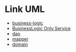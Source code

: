 # Link UML
- [business-logic](https://viewer.diagrams.net/?tags=%7B%7D&lightbox=1&highlight=0000ff&layers=1&nav=1&title=businessLogic.drawio&dark=0#R%3Cmxfile%3E%3Cdiagram%20id%3D%22UhpUw7KzACR7qqM1qQUJ%22%20name%3D%22Pagina-1%22%3E7T1rc5tItr8mVblbNVO8hT7aTrzJrWSSsr2zOx%2BJhG12ZKELKB7vh%2F3tt5%2BIbhpo4CC3sO7e3VhIDc3p836%2Bc6%2Be%2Fvp7Fu0ev6brePPOsdZ%2FvXM%2FvHOc0Ak89A%2B%2B8kKvOMuFQ688ZMmaXrMOF26T%2F8T0os2v7pN1nLNr9FKRppsi2YkXV%2Bl2G68K4VqUZemz%2BLP7dLMWLuyih7h24XYVbepX%2F5msi0f%2BYovD9U9x8vDIn2wHS%2FrNj2j150OW7rfsedt0G9NvniJ%2BG%2FaO%2BWO0Tp8rl9yP79yrLE0L%2BtfTX1fxBsNVhNh1w7fllrN4W%2Bgs%2BPTb5f%2FFz9H2%2Bn8%2FO85l9u%2B7TeD%2Fwu7yM9rsGSjeOcEG3e%2FyPkW3RbsuXhiQgv%2Fbp%2FyLX3JyhBfoB7a3Q3hwefge%2FfWA%2F73c58k2zvMv6UOy4ndF26M3pr9hkCmf4SAg7fCf%2BATjjD3tln1vo89F9IOfkI2wh1woj8ZlF76neVIk6RZd2sT3%2BEGPxdOG3eEHPq14%2FeUHv7CJfsSbz9tPcUQeSa4hRCsitP3D580m2uXJD7IR%2FJgsXu2zPPkZ38QUGOTq82NSxLe7aIUvPCNqKV%2FyZ5wV8V%2BNZ2eXGIGoLE6f4iJ7QT9hC%2FyAIREjsKXNKO75gK1u6LOLjxVU9YKly%2BiE0chDefcDsqA%2FGL6ocSdeP8R%2BoMAV6fgqYM4omNknfAN%2BjGlWPKYP6TbafDxcvVxH%2BWP587yIsuICEza6QGgK3WK75lfSXby9e0y29CpjJ7ZDFmbpn%2FFVukkzsiPXX%2BL%2F4B%2F%2BlRT%2Fwj%2F71bIs9vkPfGq%2FLgObff7wFztG8uGFf9giaP2L%2FJQtxRfoWv9w4bCYfOKr60fdRogYTq0IUTlw36ofN7%2BWxZuoQMgpckoFBpAnILhGL5Uf7NJkW%2BQiN%2FmOrx0w0rb8UEBJ2%2Fb9Xy3Ptvj%2FOeJD83SfrWJ2l7Yb24Ffv7Ev3gyhx0Nc1G5G0LgElhZmE%2BJ33bCO21fOu4vLVRZHRYz%2FvqwzK3xYX%2FB6wg4QF4gO7KFCCdEmeaiwIswIEiR6LtjlIt3VEHcd30f7TaFEH4EW60yFiUi2FUHWqDiLHTiuAG7HDQAYxhbpCK6KYVAxsFNKlid0qpioLywiUujHXwh8LqiUQS9b%2FMLgebFCICEyoi57%2BHN%2B8AsXeY4WxeurdPszffm8vU8rEumHvAxd28nXHjO8Z6658Afa1Wdfy2u6XhN9zf9L32%2BDRM4vnJ4v7F%2BDhre7JKC%2BLaL7eyqFCSGwd86EneCfrmOEQMU%2BQ8w2onIRr7ktsmT70LIsWV8nWV4Ii9ofVCRP8Qf%2BMLrgDl1C7Pxp17IMqXAJwhL8U82treg5rnU2lay%2FJNtY55dsHy1QEjFD4gdqypbIP0W%2Fut8QMXafYPqhKg6TYR77fB09JRtMkZ%2Fizc8Y31XkKQfpiplNqVpaRFV5QvoW%2FZtwt8tSR%2BXshUlUynNKdUrJbewGRtPMUHxX5N%2FegjOUiuxybKcuvBy3RVD14TycpZnAea4wUmFrI94gtozQ6nu62%2B8QH0LA32zQXU6XD%2F2Cb0teCzFW9po5pZpvP%2FI4%2B4mF0JckxySHGQC6bxUi5VURcFWyxE9YRUidTooXhLz7J0aUd%2FjO7ELDvRGiWJ%2FRMT0QEOs9iK69o7KzfM7vSfw86g2esME8YPsl69HaPeGI9P5UyjX%2BNFlPDsviZRdP%2FcYYw5IVOyk1md2yn7QA7T7Jni73RcH5Pfv7dCiQvUP54u%2F%2Fh77IzxSxxGZZl8cFRZP39J%2BuVRTixcXPKNmQw%2BQEr%2Fm8ZItMcsRA%2FxO%2F%2F8fNF3rcyHQmVsElkk2bWO8%2BSO%2B%2FlXkO30JfXnOW5l3S3HEWonngevai7nrg9khVmruLBYw0b%2FZRGSLMJS5zopL8PlpFa8ZNbxCR3%2B6TIr6mF1Xk%2BN%2BKyMwh6M84qJQMp2Q011n6xKyDM8%2BZjOe41lLkOY6l4Dm2W%2Bc5NvdJjrYgFA6hV2M6j9H2IaZSel7GA2cfVwi1Cj11kUCBfP3h7hvVIn7bP%2F3QVkyJLn6nrZ0qHtdPK4%2B2K0Q%2FjfplbQGiaIQY8fpDVER0wTW7omA00u60dqSr%2FI8FdKdq3bTiKtpscFiN6%2FXsU%2Bfufqd6o87eKJCvk3jDHEh3iDbpRwAbbjzO9DF4Ac6J36Dd5tVANsNZjmT45O9bvRQt79vHwqqi9Psx2KxjoFWMLMXPz6pHZ5x14YmxJ0%2BheXi%2BQvOAs3YMippQxPwQF8gcyCfVOo6mclRCDSx0R5R48meFqg4L5NhJz1X6D%2BIhDb1f4zf%2BLdK%2BN1O0%2FoijbArfX8VFRKHULU8YOG%2FSZ%2B3brirRO3Lr5qieuHqbFsk9YkP4gbdVr%2BFvii9aAfh5EtdpxW%2BaPjxsOKqR27crUErE1tpiFf46KsrhSTg54mu83X8u4if6kPKT8vfpLs6iIs36o%2BvXiRznCp%2F%2FNP5qmboZKxVw8Er1TdsR92JEkEGNCvdJH9J9LySgiH1V3Y0uZjOWgtFnYsymfCJeY2zIL1%2F4br%2FHWSXU%2FjXaic8ryZs8LC7k3SifPnQvR91Djt%2B6B9mOYc9D4nvtJp%2FCzzBhKLFB9oNjrOkK1mOEYzlfCINoCg1JVtKtJNzf1xFH70bDb3HY%2BUck3XT23W5qqe58F68et9jE%2Bpzn%2B%2Fg9xy%2FN1VebONoirNBft0t3%2B01UxEy0nC3CQeksliOlswReUDcJnWXdJAyXHlAinW%2BoSUgdI6fqgWZsg8s4zcyzgbl0ecniG2NlOhbR%2BMS5cRE7xR25JdoXfoOz%2FTTyFrUzI88Zf%2BNZ5CIUixOcBc9Cryb8ebYi4W%2BxBOKQjqEc8iZ6PnkOCc8yBvLQIaxjGr7bV2h0sxkQNjZRAnUbhz%2Bzx04N0g2lCovQc47MH01lj28zc4p50LA7gbIk%2BvdpvPAhKUqyBJpN7iabQRkz3a6rTvkGm5m6SbRtfCmJVXzEe7VLd9gD1G9Rs9173P7MYLsYbBA4YrqY7dt1C30RKtLFQh%2BIvxrHYD%2Buk2JeyWJHqFrI4idELPwO%2FVOXeqw4foGEiBZdlRHRej0ADs1S7ZWKYo5WO6RffQMVkTOcZIdXmYhU%2BPEn4n1HqzGRUF%2Fv4RUO0LjgLMY7076DQEr7LsVzV6mJ5wDJcdukWpNWhn2iQlzDVDL8LSinEXkULgsR2BxlPR2ROtmHc2A7%2BV2quJ2u4%2B3MfQZxH6ls3VmGdS%2BNu1T0XAErOuHdsMzhPm%2BG6czQP3Ox2fA89%2BZSNa6q6rm9Hyr1vx%2FiXVoWxpEkpffJtmh8krbaXi%2B6%2B2dSPJKnYff5HudCUd7Y9ji%2BmKzTK45hfnHS8Ic9YQTH7QM9ArmqdTOwtFDxzP1uTTJAKk9je0g2yC6qwLBj88hYi0u4lNvVXl76C2nm3wsvomw9w94VJ2fBpgg%2F2I6oVjvWst6PxQsVCSxOCNWPZWmQYKsQ%2BGx8Yy84r78spuzt6%2BhVMIbrl3q4hPL9DisReXf%2Bt7BsLYuXq%2FTpR3qZ%2FsV9LOzTMCHD%2FIlHgpjwLiynHfhldBOyRRcc%2BkH1JL8ePnc61F4NdNoYREtvq%2BTeB2tZixEpYk8%2FNC3SK4wQN1nZnlgVoPiifbMjjuQyTXGESvNMeJ0uCGS1j5OvEzUnuhKw25TId0q%2F7LjCCYXje%2FhhTZAcfkxRlW7JCRJa5o18tDys%2BWP6%2FDHL0uy9oCS3rmEPw%2FKj17NYynUd0fWbK93GeY41XJrDw06OoHxvX7bOjh9SrFbepV%2BjbfSgu1nqbd%2Bk0boE0zlNfFgM2pK64S6DsK5kq1qWLGygdqu8o6JpSvab8SEZ%2FhbHduG8hieFSBV9d0p%2Fp9S0Dpwzn%2B30ZhC8r3ozvFDFaBVBQjsA8mbYxnkzbvbb2bgysL%2FyJl7hyQk6Nt7ows5e5ijO2vl2z51HyGr%2FRBRFFicgwX9%2BRXjkBWkWSL7XfNIgg54ndWvDj8xZYGopuE9ioOenr39JfoXJjmR1hGMnify9ioYvsuxii%2FX3AelRAxwWNQqAxBgkRgpNo7v%2B9poJYSP6ePTrq8U5cz9cpmUlt%2Ftsi%2F7RpmPcd1%2F7xxn%2BYY9dYY78PVn9yfH9w%2BFzixflUKlTXQuAJEO8ltroqh0Q7ZntyHug6JEMwgL9hn5YtOrclgxB6Im7Cpdk5WoLGlNufBwuViLbsR5YFsRN4h%2BcsvmN4fofNbMeySCu94yJXQlSqfqpl9OQ5ND18BwyDyBH%2BfcVUa7neMTk1svnSEP1hIuTV%2B9urC4x8z57HORjRMbninSUuMuinzGpNkQ0dIAR5TAkVS1Fv8Vyol5TU81oO3A6%2FOl7lj5kcZ5fRln5dXfy3AF09M5CesPQt8pftivyOlo3eIxXf5Jz48%2F7UcZT2vb7Hf0q79ru2SXQnbm3FJs2uqFbrz%2F3PJVLwFoAOV9N6tDRIKZP1B9AdbccE0vpfOMtkS9fsNdydHJb02NAbjwk%2BbAoORHTuPeZEHk2%2FNhKbyl%2BA6K1XKcZFhDVvDFNB21vK48%2B%2FDlKCvTQA0uvcnMZnK35asQtrocDgH7mysYHbLqNWsCSQcvSHiLHZA%2B4Ug%2Foky5IdAPp1kq1og15dO2oVviBps9uNhgRW1JyNc00uZe1uONe%2BNpxFqvx%2Bh17ELpHB3Qq0ZWD%2FwCRH38cFIU1wE2iFFAo1rXMnixJGL5ENy%2FtV6A8wL3nAj%2FiW9WmZHxwWGVCQq9Is1LLVfdCrzqX8HvwxTr27Fk7VgTMlmEoa8eK6nheMS%2FMEvagquoM0o6%2FpA%2Bf5xMs6%2BGBRD9N%2Bviid1GeP6fZujIl47twqTGo8ISYVK%2FZGjF20GjHhzb4BAXH5JfqldM5vLJTagLuujnzxU6vQejJZRFevdrY4dfEMbVATgOD8ggaSGjmPHEuSV3RvnhEh427DYlaoGAhsUzUM4fQ5BA%2Bn3TZyiFUw2DAKoK5qmYCi2CZxTz2NZNxMIeie6giIzEOus9FuPUK6B2qV%2FvNMeg%2FnmG1SfNYOmHt%2BQz6FR2NgP8dI7jeSr34f%2BX34lsJmuNX9XfK%2B%2BBkGWwAv8J54vI%2BsMd2ZbEoz4gEo3scUrqLtxeH5R%2BQqpo%2B6CIUqZB5BTDL7zsIkzWRWHi7fnkE3TXtQ3Lw%2BiTgNYMMloHSLitgmKA%2FLoRmk74CyXFeelXrJ1apg1esS9avvlk95Oo7PEokFOLV1C7560UoGgWfJisz%2FYeS9KkYq6zinvOvfJDu%2B9K8IGTtXjdIhKo80CnIq7IBXKImLW9Mj6mqQdGhpZLuLJrGsr1qeIMTY%2BcWNIsWm%2BCrC1tR2uZU3OoAtqmLlURBZxfTAAPSXfD%2BGeU0Ua%2FeecN3FIkpS7CiQNdYA3Ie3qbZuJAq3JU3n%2Bvf5qeRoQzqGDTLGr%2BGvINXaXY1UTHoWTR0ioayRXlZL77QbcpkQc2EMKjbYFUHnYdjcXXQE7sNe41GZ7KFys28%2FbbQs%2FUUM%2Bb1Lb3%2BDkXSR6Wa3EwNNh6YudlvtyTFssVxOvi9%2BnlotUsfuS3Yede%2BNi4v2zzCQfZ1nvbxBa20GwI1Omd1l1W7Eequ0e%2B4PwqlVopeTk1dnPr66Uxmev0dENhqFRqFIImhuUw2JbpX%2Fvfd6MKiqi%2BDcQN9HwZN9vhQ7aIJ4Tw4q1rd%2FS8DsbGz7VkLRQKcIozrLyygMK5xqlZ1OtG8xsRk%2B233ZA2aiTxV%2BQYp42Yl3FoSh2ynfxlqH7WhfES%2FuSa0rm6yV9hW0JA%2BoIqYLcvQ43JgKXlcf0uP0svSNy1MLat%2B0C9ovdjtMsTxezTB%2BxBvdbveYX87PpjrtGxGq9Ngusw%2FOGcyguQp2U5Y9yW4qgxv14dyM3umCbg5tUQa0PFiGz%2F3bj2ia3IPY%2FUjGhpN3mlJO4eet9qYbDN5HGWrxx7ndmgsMtnJ3ZMqoy%2BabUYG3PpD%2FwYzdOFEbYjy%2FROi2xdINXJgL6yjqHh0LmsPnHviHFaRS6fRHoaPk54QZQc0thL7iE23s%2B0aJxH2ewKpgizwN9oPmf5NevZpoxT7rVcfpN6c5DrJ8un62WEMmf7whFZRUILmBLQcbBHRgla9zjfp%2FT2Dhebvt71%2BnsX3WZw%2FYn5WEQc9OvlcbDa6r3Mu6ZomqGopgqruQpFvE0KVdAUG2kFvJtGmh2pv%2BAtThkBlGjrBm%2Bg5V9R1tf9dyp3GHA499ZW7n7Bhgr07ly8fopfhu5lic4jx7HBgBTepQP%2FVY7esaVg1d4bm3DTniir7eeCH9n%2BLMzvv79cKlorADW%2F%2BNUmOzOu7tZLKhQpeiZ8SfBvEIOspZ2rMS%2BSnSMgtSZKqq7lM4zhdaUKJN91WX%2BtijYigy6d%2BptnOYKvFPcGMZj1HMQfFUdHsAohk3denWSXh3KTPJ0wzPBaI5fa3%2B99qYbvbBEtgKvC%2FZ9iELV7aDOkyPjpg%2BcCgIetczpNz%2Bz%2BX3mDkux%2BmDtLFJKn4JFDg0JuuBgepTKVVY1Kt6zy%2FcvXnEnx8bQWAze2n6mjbZ8t3Aub0WXlbwXT1urNM6ZQpruUIMsUt5UfVrHcWivimAyVUzJQp87DsU6ZS5k1GVIP%2BOVX6zpdvf%2F%2F7x5uT9RpQq7QKs5ZukxLn1TO3o%2FVaYKXK1p%2FKi5IXQPmbxv41rT5XohSUSeZ5r%2FSY8q348vcqjDsbBIOYN69A5AaBq2o%2FyGtRpil0WZjDvXn861OKw0gzyU%2FhEateoe1RA660InAXeY4OiLcn%2BLy9TwdlKHZ3NxAWkAlO0UY7TgiySxbDH%2FXA9u4YY8Pr5ZCWPoFpENhE7CZ3WZRs8%2B6kDtVDoROJhPlIRwQFxc2pj%2BAEWFYeF%2Ftd5aX1YsJlx07EufRizrt4e7PffqDkSctU6hCdZFgLqa4hjxj5dHyzXbojzasv6rSkm%2BFLYfcRcY5zdHuQJrVcSK5Vz6%2B3I%2FQWipJhj8dNxmpShipS8zCD59JJAtufApPB9QD8uFp7CuhK3jOz6GQWAZ8Gz5iFby2XdWYROHVmsQyArC6D4jCkwo3mw5yyrUXp68c%2B2azLmj0EhcZcjDqFlTma9RkQv9PkyCbtA6sT5KG4QcnBcu3IA2H3vmu5MS5yvULKAW%2F%2FQAf1tbZ3a22X0OZOUo%2BcUNV7140hPSWtBFMjYH5L14qpKecC3%2BG8zlvI9U9WPT7gqdL%2BbA%2BI2RlU39usOpwau6s2OqGtjaKUJXPLVxtNcvSgctUX9kEnrlwu%2Bk262BrTLlfd8k%2FtjqzDC5UfW%2B4v7Ou20NsSnm8kbotfaYPZrfS0L%2BK1xrfi51I7qE5QCPu8Ei41ZmjvDxu82bdubC2gj4w2htMBlSy4sVoVGe%2FST0gy4nlK9al6UpilMyzTP%2BRSb1z2eXuFZ56itd%2ByrxHOSNtG21Xb8LQqEasV%2FcasTeJTqbjQFDBoAoacedo2q5Wn4W7XF5vNpzjiVTUtAbXONkHKHFIhWofLp%2BkoW1LGc3%2Bv6p4HFMqjjXTU0bw6BPWwAsPrdfrZsZPixmb7MZFZGD3uuyqSn3RL6CXq5e0yOrdDnPxKx3XGs69xnxn1CM3GY8JEIvaL1o3jajKSnnvXO%2Fw%2Bed9iCrfcapKVQWrTOZnjzHFHNZd5LBrhZCTp3LuwhWBeOfVP6IBZsompWmGWrLbOhNrRpCdqCF7qy5fP6ypVVb%2B7iZ7boXvoI%2FbCVYg84agN2q%2Fzeo9FD0bqb%2FdX%2BwybL%2FJhdJc46Pb9a0CjyxcmbASIdWFUtUubasKlEhjCabTc%2FDHKyyaO95tkVUV1PUH7eiODTctqEUikWd60n8ah3paeR96Mn93nw7r7yjy8e2FVBJTMBKgsqVkwNh3L4dmdA2kFvYwzFYHcgPSww7xpwg2iIiqpu513DWYhBxtLyXLxF51cRFch0T2PbkxKtnmcVfb%2B%2FvBnH3oaXLbVwLUIUl%2B%2BfMSjL8VmfcLQtUb9nzDtFnW1n41kdK0e09Ehp2ArlSTSwlrQkeCGR3NudrDU7os4Ew1R6PLLg6ZUo1UdQsd7%2FY00Beo5qX301HNGslXzSJwv0afYcsq01izebaJVfFDtFL3r6R%2FUsuopN3tab5r2CsO%2FqrUygbxorJVFOtZHNhetUVUb5ESoR5FxPFhHfRiUv3VgJBVXJ2Kf%2BFOHvK8s6EnOCJ%2FZu7V4yfoRW0UYkdk8tHSFXAEyYiuDIvL6pIieBkUP%2FyISZZLtDOVSZIchYttN%2BqylrDL6Y4tpkd8AqVW6rGSzR%2BLL3cbP%2FX0fwkYmAu2UV1prcPxJKZYHuC162%2BesO3gVGQ4uu8%2F35Z70%2FW%2Fdc034dz012UF%2BwJqbo4ND9QYgowjaK3StNIJGmkDnsHZnWHvhaPSt9q1QEdYGGx%2FFt2BEYLvMo51N4US9ELq9tqBsDUbyZegKzf6QFHS38epQt9yY8TOw52jBXXd9n8UbAuqAICEK2rvW0l%2B%2BmTJEyLKQKo3YGl4aO9a%2F3VeHb%2Br0Z6THcRNH%2BWFwZGNtcJmHr5f3X3dn9s76T6hGqAczvYk1A5ysPGLPktGrnSNvapcbMWVI0VC8SZ6SLdkwxWC04oCZOgf8cZ0Ucpf8iv2t%2BrpxM%2F1LZw570KL4w897YKTIWfBi%2BpTqLdohRbojXpTV9nq0XKW0Nswc1T61B7dcVcJN%2Bvyr%2BpghoOvZSbMsHjoWAyGJNoXWkaplwF368LDRO4H7SgdPrQfS3gzaHJuIXF1hk%2FcolAKA80O8RVS46Yt%2BWzL9SW5tokMZQw%2BJD8juDXjiINf5dYVnY%2BM0yZ60Nlae7gClaigwNsj8%2BXZ%2FaEySa61K1tc1TG%2FjgCfbyrAuXXTL15pORWt9GyPSukHtWLVWNdKV%2FpQPpA19j7LoKe8RWtOdslGqBlovUydCPdBH%2BZ%2Bft9QpXJYItgXx9Qsf%2F3HzhXng4zzdZ6v4co%2BrCvXuM3L8V6PI79ETmLJLqhmQffQCaM3z0o7AdBoL06z16luTdcywVrng7LXp7EGM%2Fl%2Fw2jjuUlGlaSuaFdk%2BVLei0ESnzTyKNEuxcnAp3MlzTGXd%2BWDkNmRjDm1UtKooX2Ik2HBIvloq94ow7LIYtRoX6xAeJNgqzLO9F8c4QubmvGZ2YT2Fr19AWoRRCWqg6OMh30s3yXlo5kSSC2j5O%2BJ%2Ba43ceN1kOG3lqJ3FTJkeDp0%2BSMNylbPrXiKFJ3tkXHSncpz1G4im3Er9RhmVAutCYRuk35CmKqdfWd7e9rDuvNgiyt9y970KBrUluyzBQ1QQty977xaV7GXD4VMa52TT78n%2F6heE14dcM6FHmX2PHoWNs6%2FrN2RpCYISoJ1185kdcNmztuuIGYCek2L1yHekb%2BGr2iSNdX6ceXkXL%2Fd9qW7eCh1F3byqNaMPxModg%2Bbl0F7NRJOa3VBs4hfvbn2nq4sz4xN7BMuWGlSrVjbYqDCnHk0G6fSbeI2LIejdr9mV4UYECZfojh4UeGq%2FudwYMj0ieivMaze9h%2BldJ%2FFmzV4CYT392BxC1Z9HrvnmhiN%2BVWjf32OkaW0ro8AhrUBFL9%2F4kLHfVyKlvR9AZJovQtDw7PgdlK5nLcR0vWUY1ISp63t1YQo2hNs1qEs9U0JPe%2BgJo0D6Koecgc7BD0J3V801lbbBqhVnAuwkQNt1RM9EuKyPHrIXqnxZ3n58tDprG0SBZcrUrHqNryrlfVq6TG0GU299js89OtLjqknBx3tDpmK3KUj1aVZa6rZiXgl5VMsgE0VmVI5%2Fhl4%2Fy%2BMeevKAbMvqfrstpmEwoQPUhx9uDyuqOB6dDEzSHJTTe0CI7c%2F0YZM048QJ8LT21tgqf1n%2F2YWqBCvmSqyupL0r%2B96rd1%2F0aP3vfV4QXPxEIAQyIrsefKczvIUCpsYx3mcVq1PFcnxRxXKDpWqYiyK5xedPGx38MagH%2BT%2BQrLyN8zwRuM0palViQEfxXmotpQzkHFpcGP6yjRGOrndmGQ6bOMr0PTe0fLhHlgkfGXiYFdgI2jOD0mgFrHLCOLbCCWOH%2Fnj%2BFK8fYpUFKB2VEpT4E15%2Fy36XZsUjkqfbaPPxcPVyHeWPB8iTipssI9BfJRlCzu%2Bbfc6%2FuSYnTH4Zb9f8dwL4%2BZm8c9wQ0ZJFfovUkH%2Fhdb%2B6Qcg%2B%2F4E3%2BOvh%2Bw9%2F8RvjDy%2FlUxC86FLLcviFP9iF8heHxeQTX914%2FDTRt%2BLmYkeK3hGRy%2BE6O3kMxFZcEfIUFJKKXcviTYQ7Pgp7UWEHeQICb%2FRS%2BcEuTbZFXkOechva%2BKSswD0GQq2T6Cndru8eiWzISi7hiPiE1Uj8G3q1%2BqMaivlL%2FB8BxTy%2FimJWHxTzLK%2BKYjYkivEcXhnF7NmhGGHSNt9QBcnsGpbht2ZG3SXSqpP%2FUOOYQLaCgZLIUcslETfW8X203xTKExJoQBYEJNa2jVcF2wq6ZrUKCMezLVGDdR0Axs%2BgWJ94MVso2hIUlw4YFOsML%2BfeoTnC0uUTm0pY%2BiGMKuKo8uQmEB22LDqYjgEmJXzPGSol%2FINQOEuJkVJiUZcS766cdxeXtBkk%2Fvuybpi8IpFy%2FAdgeJMRqTKZdTb63YFS%2F2D6XqBHuQKh0rVLao5AUK6tJlxrpoRr1XHMJMXEhqNTZMeKdOp4AMkVFIp8otobgOLSlaDoAnA7BsV6kgorfZsnKLlRUILSARIcgSrb5xS1O1lG%2BCH3CQyQEYvgLCOGyAg3PDHlrkR%2FABrlU%2BBKGg2BaNRbzle5s2uE63ievn9YIlwfziyzG%2FzD3G88N9J1lmb7nUoiGE2pdhlF5iOwwyVA5h6DotlKMiAUvcCSoQjlA3WWdY63qvThnic4PQmcENoy0UPrhD0b8aHwDYTa4oM5BCfx6jWJD8dM6cE28D0l1ZEcKZcSo%2FS5D%2BCAffSWoyRPaLbgKclnNI0vpVbMrusBpDNRGJotduBgaFuW6EP1LQg1mwKxSerIvYdmCNdwKVovvm0DiZ%2FFkXJZjuBh8EUPg6PpYSgTFM6SpknShKEsadhzQSWNp4plmuyeKGlnvOxZWGoAj6Zvdy7x4WApapJ9EtXs49O3ayZ9j%2FZDuCfmQnTB3Py2E4gRE8%2FnAePRbn5Vh4zZ2IDL0B1Kua69OFMukPN%2FWUcyk4yQkgYAnDWuaMl5vgfl%2B%2FIss7Mop4RiAFHew6BYtzpUJaTzhKsUiULWB0D6ApF1ryRFJihL8NzBZQlesKzKDNiyBF8tMwy15kaWJXivhVCvEtlcOEtdFJsystmEYu5M9RLHN9s56oHlINiWI3J%2BZ%2BkBGBAUioFTg%2BLf5gnF0vV5gCKUi9lR5FvlZZOjfJ7wtByp2e%2FSBfI9vVZkcwJ9xBeERQ99RJG%2F5rpgOc68G9KJ6CNq77LtW3L%2BJEsghXIvE2ftrGssa3F2yx6Mn5DKTAN%2BzlWZ8QwvslyAlbTZbiArM64HJIY9RZGlScoMJBRtfzooKoosjVRmQOFpSfD0AeBJgvlzCZT7kqgwpdCyQVL485QUwYnFukv0Hx%2FrllKEXBuiOh%2FvcR6h7rpnyrOHe6aWvjMxhc60WEahyRlNoHBxbtsTHQLIHANyCPhvqlTG75GhUq%2BDnlqwzpRsXcMbtJQkMJ5OF7IghauDdg13ygNC0fbkanIIi4FBsc7vjKuDhgRlIPvxeKh7dJebI7mSj67a2YGmn%2B51jC9D3XQNfuTylqVlEU6Qpmx7imw9kzVDB668w%2FakGhk7AFIN3SO55yd3r%2BDmcwPdK14wXcWb00Di3K43jcRHpxUoOrkYTaUuXLe5hdzB23YBMvdIGpwCqHMx4HAdkGOkZ%2FSNka67qGOZScZHSQTjKTV0xXCFa1sA8pRB0fB87ymhCKGVMCjWRxGY16kUFJY17zzAGFiihh4pgGZGAoYbLPRkhyIBI%2FR8KNnBZcQb8f7ZilnDJjG9xmkHQxpayWmQvEB%2BfP8%2BRZHfTKEY2BK7syywXpJuneEZ5%2F0DBKVfSwhaAtW1KJzRk0iO43dBHJFFGvruWUgMDBGdWGjXh2tV6oeSqmxBDCYmnEQB1Lmod7CxXc8FS8nggfk3Qrm2AsmMUkz49iCCu5I05TnxAIqJIpo2UygG8rhoB069UwxtMk%2B9AwSlb7%2BDR0iS%2FjsL7a4uI8JyosmrFpQ6S7WM4AGSuQkJT5ErYLJ2x9EfoJJvIXE7PwRKfudOwbeh3IWOdlJGXbmzFmfCHdpbymy9pCQCgDyKUCr78bkLf3wNs6Lj20yhaEmDYBAUwXpcKzgelR9kGP2LeR1qIOHqS7aHDxUDWswjjw%2BnCgwvonLK8m%2FwVAEuGmoiY6YOAe%2FUcvEWcLl4Lm%2FDz6nU84GybVUzAOer7TGNbZC2F0xPuoZSLtuAnIIbLCQvge8LrRy0VvgSwoL0Fjbbc7iA9BzKuiVcSbnhnkNAKAZylyGfM0EAKJ6A5xASlI5M4RAISTY5j%2FF4ivDSkrfMHSCTbLjsodOSSeO1yRMLDC%2FguoAF%2FDAOtjRU44wjaZNHz95wdP37iuwNbwEXA25wE861cYZzWjRqgwlSJDelBvQWL94cTaOzbkBfI9wRA8ohZ1i%2BLcI1vP%2B8Ddbh2%2FGkULlnW1AWWFkfMn8oBlI0ExSK9dRcKj5u9gY2nwcEqi%2BPBQUBKt7kkSLEJrdHW05Yv9vQFXymlph%2FYm59sNgbWif10FhAVdgHs66%2F8sp6q%2F5k657JFiizXjHIyiTtpCSB8XRqh1LbIBeiiyGrOTVbxwOFomjRuosFQKYBg%2BIJlF9BgtKXEHIB5RxQJVTOR3DUwsG%2Bputd4RzAzZuhnAMNkmM5T8nhBGZHFj2wvA1nsZCyq0BmvTIomp37BwjF0LWng2Ldlt2kD58N9AyAoqUrAbSNHfSK0h7JuXz0AJDtD%2B%2Fx4Dpw5btvS1R4qnJwk50DCzj33ULOG7egcv6cGc%2F6U0SAxoxv8gIoym0IAM3UO2AbXpnggGVTOI5cmWDxlnzjYxee81ag6En9hB0LbNKfrZhtapx3ABKUcpat5QKVdCgMt3lod2Oas7gBmHb3tmSEG55Y5CeAs8A8ntpUWmA2kHLnziNPFtOoK9DoYsyYQ6fLWYdv9T3OEgTzOOtLt9w%2FUSvFMrSn%2BmgPniIzxWjKdcGkqxvw1nuldIVqfebNfGqpLZBzEPqDydnrHHR1Juc%2B5Gx4ENIDa5fuBp5MvXADxRUFzzOF4iKQLQxAKNa54FO0jR7iqyjLEvRvbqBrHhJBZTvYBZqYyFuMzFW8SKl8S2%2B4RWeBef24yDgRk45tQKrbdS2OKgwpbd7utanSt3MFTKWvbTjLLUkOwMsYyAANwfxjC8N9tWBQdMue4VNAsc5fzfMyAoJSLj0H6aaNN8nd5zPwYIgmD9aShsske0qT58Tk1GjXo31ijQNLmhhPuNZS5oEQ%2FchI7cqs48peUNUw7V5toGRqhpwY1dAWeq5toAxXVmwwT6Pt%2BnJgOYBKmA7rIvaNANFeLqA0vrDO7laGNgwEBKizFA0RGN8PcdLPpXmEWFbYT1K4ZUvZs6QYm4Ok4HJGK3klAcA3DESGLlCGr3ek0sLJqXRheYOpdEJ9zm2g0mCeRFqONjsVIi3xHyDDV6r%2FtQMfav7im%2Brx4tvDff2WOznlzlW8Kgr3TTIiHLhUfMcT62VsLwDI1qJQDOpa70yh6FuOBEXe9QUAiidQAAwISteRJIcH0Q2f6KDzmNCjqPUNhzcCsxywNptvTEg4ii7CRqt3LtiIHsd1xQiZ7UGlcrhvSr0Lw%2BGllz4NuYGkcnhqyp2rYaboE2mSYuKCSVPXsiX1LuT0ND6dzTFbvQOEos07Kh%2BgCJYU6NTVO5oUaGQPP0jUdGXUtAFQk0SU56rohQH%2FfkirZrjMv7clLtxTG8Xogyl6rjxDywbpbEUqzmZKo6weaxCNOtYSikYDNYnO1BZTlOQbTaGATZrl5NnQAiJQPnP6bVhirO5qINl2JTCeyVbt21zWccwoE4JvD8DPLifrLOA8xIa3pAeEos87nk8BxbrVYJyfHRCUnjcFKIn6%2BUpyY5Vkq038fbPP%2BTfXCd4o48drSQOsSYnQsQ5SgSVSONU0916JFEFQ6nLwiRQNBhj%2F%2FYzkBNGWZl49Lrb8RpSpi2OLUNBEbF6WAYJjahTzzMQwtgF5Kqcc3fZcljgHWqvnLs32hAZgNby2w6VkCVCwie%2Fusu5m%2BdtMoSiV6nsuRBsrBsU6s0x%2F5HGGtp3PFJpSD92SyMcnhB4pbfs1BI9iWqe%2BcmNbgnIDOmvitMr1GgTPIpRwkgfIQQWPo0BQkwRPuT2AcdALMQTnui4AkTMoml1qDwlFKZCJjECocR%2BOoseTcfYzKChDCZQeVA%2FjulNsEqkzfWjE5nlpva3n8GDIwBcLLdQSZmGmhBnfr%2FjEwpcl%2Fo8n0iXXBF%2F42UDwO1J2ONccA9%2FWJlLPD95NpQU2EelpqYFLXzKXF1YIrwaWwy9PhcJtsAQFe2lJEA6WQDW7ivEpJ0rhgdhtdng1ICiFNxC4O9MsIk81nNxkIi3xfzyRBlKsyccoCUKk%2Fqz7sgSORLm2ZmNZPN7DOzblGiqaxzdUMrstiw%2FXACOUGkBDTgNVWLWzhaJYwebDNbdxFfONjHOyAIJyaVkTgJKooEeKKU%2Bu3SEbY5iTRVVSBCcjGmoBTdXuGuy3UCpG9ULWChPUflNkwRmtGdpwsbuQe%2FFBJQ7Z5GzMN8lBE3jDq31xLTWUg6ZhXCMHs2kUPtqNemr2mw1mv7mWNK%2FRdT0gMey%2FqaHcgT%2BcdAFl81sjXVdRqW%2BU7QE2fMst5%2BFxSvW4bxjA9jDcDoaDomOFEhRtAH8Vg2JdL6GtNT%2Buk%2BJ7utvvrlJE1ulmE2fzhK7luxNAl4T331TzCLv06xspTcJ5ChNHMQfeJDboQVboi94XJ3CXQGzQCQ3PXIODoiNFKEGhWG8eke23H%2BIiSjYmDpMCxE1erVRC1QOAKpF0c%2BkCW5MX%2FnB54S3O8mKg8WGdWG16if8Q8zgk1ucvoYrT50qkY8Z1M88gBJGGahqdaYjXDk%2BMRl0wGq2P6w58oAQqVfvr%2BVpjTEIOI1wXrO%2FL2yJcR0G4RpkRfHsADSRcaWROYIH1oDO8DQcgFOUGEqBQPIHcDEBQepIbDwaUpADgleTGBA0kvKElMKpWzdR%2BA6mxbCiydMwUEw3ZGY4lNqdzecd5qOwMDAdzJjf92KSrPzWUFcvCiCgqK3Y4DA2tX0PXldAQ0HVsq9HQ0CYTI9uY%2BEdCpdfRh92F2MakB4q53nRVBk0o5hqKYw2szpP6OLsBa8zZNKa8cwVQ6xPLbD9%2BSXPjU9U8acaHG4BNSnEVBVwmtT4BhaInQRGslbZr1XN611ERzRSQNfqGQEdS%2BGOOygM5rNKYwrdTE0mjIyDcw3gq3tUAkEoDKXMSjEptBVBPkkoDb7Bt4jMV9pi2iTtPIl2cWgk5R%2F%2FxNOoHoiT1HKjs5mDWEZCg7HTfm3C9MDwTLlBduSK%2FwCQLLADzONu%2B3OvBtaAsME8hTt8KFB0bqjy1tEkqUNymRXKPXr9IUgPnGQHCtey8WcLVByplC%2BbRa2hUx0mr3up4colhaNC8weG3CKRoyNJ3JEwDcPh5p9ZrKIDrNRQsJZfLcgDnRB%2BzNC2qp5BFu8evCN%2FwL%2F4f%3C%2Fdiagram%3E%3C%2Fmxfile%3E)
- [BusinessLogic Only Service](https://viewer.diagrams.net/?tags=%7B%7D&lightbox=1&highlight=0000ff&layers=1&nav=1&title=businsessLogiv-serviceOnly.drawio&dark=0#R%3Cmxfile%3E%3Cdiagram%20id%3D%22DUs-gIYqBKzoztTNuts5%22%20name%3D%22Pagina-1%22%3E7V1bd5s4EP41fkwO4s5jktbbnJNse%2BI9p8%2ByLdt0CWIB59JfvxI3GyFMbEsNwqQPNTLiIn3fzGhGM54Yd89vf8Uw2jziJQomurZ8mxhfJrqu25pF%2FqMt73kLMD0tb1nH%2FrJo2zXM%2FN%2BoaCxP2%2FpLlNROTDEOUj%2BqNy5wGKJFWmuDcYxf66etcFC%2FawTXqNEwW8Cg2frTX6abvNXVnV37N%2BSvN%2BWdge3l38zh4t91jLdhcb8Qhyj%2F5hmWlyneMdnAJX7dazK%2BToy7GOM0%2F%2FT8docCOq7liOX9pi3fVo8cozD9SAdfCzfG9Fcwe7z%2FfbV9mfo%2F5%2FCqnIAXGGyLsZhvEz9ESfKA1%2F6iePT0vRwp8hYR%2FUiHGMUT43aFw3RWfA%2FIcQrn5RACcvWsoRo7o2j4gRM%2F9XFImgK0It%2FcbtLnoLjCnA4nWj7My4YAzlFwH35DMLtl1kaQkELynLvjIIBR4s%2BzB6G3idFiGyf%2BC3pCSQ442vq68VM0i%2BCCNrwSOJevkJ8CTHJcDAmKU%2FTWOtigmkJCC4SfURq%2Fk1OKDo5VDGzBCLsc6NcdvIBmFI2bPWzZbtEIC0yvq4vvJpd8KOb3iLn2GpOJloQFxSGO0w1e4xAGX3ett3E%2BF8Xg7c55wDgqRv4XStP3YvjgNsX1yczvSW90eCTJc%2BFtvEAHnt8uBAOM1ygt6bZELRMRowCmZPbrsoIzplnXmziG73snRNgP02Tvyj9ow25%2BAXBBbYJBKcump%2FYgH%2FKn2M1w9TqnT7rd4PcMxS%2F%2BAo3MPpHZLsNsu8lsz%2BEQ2zIFEDsDvN6Y04luB3Sso9qU2v9tqXK5fSaM8cmM3GjRW3V4lVIG35hZExmO9AoG%2FpqetSAjkQFgdwXyaV38n91nXjbcJAnphJZ3OHzB7%2FfhCpenkDeZs91IW8S2bWL6zKVFUN4Q7N97uuvDYJbOpE%2FU%2BE3%2B6F%2Byd7otXqQEICZnrYJM9a58OrINWNDjKXz2Azqn31DwguhV69itS8JKmWsZQp%2BJpsw%2FZ4i%2BrayCOxxgCuTMLiDd0hj%2FW5kY9LL0icqTJrqxsui%2F4pH22vO%2F6gp739jZXzU4HMHagHsrtoGp18HtctRWZbTtg9sQhG2zP9C%2BI4alT81EFBCTk4i0HzjaRpX0HFE%2BGJQDzePA3DPlwRz0CeeZ6P6CiNINki%2F%2FfB%2BhrS60PVBHtqNxlh2eLRHYXk%2BB%2FQRfR2CrC2xgah9BtkSR3SOjuwbs0SBRH9ya%2BxGzW5cH7t5J7a9LPx3t7YHAu2lvmxx8m5ZEs8TqG8BHXKuPa6Db3etIYMs0t0GPcB0jmKIR3QNBt2uy4HZ5RoknEdxu38D9tA1HZCuP7IY94pkmZy0p0csNjP4g%2BwGv70dUDwDVwDS6rWxgyhTYzWDzp8H6EYZwjcoYzuglGQDAtRK7pdjmRW1KEkjBd3Oz1CfjezRIBoHshkHCW0d6EiX359sj%2Fl4DfKZwCppHPr3MCmZoz5vrXVjU%2Bw36xDVYM5z6G6f%2BiiCQBvu%2FzxNCLPLQI6%2FO4NXSQu7S5PHH1eeGKP44Xjd9dMCLDVli6NMj7%2BI%2Bhp%2FwGPNUWC24rNscWBy14AB5aqFH9vw%2BrkeTR3lsA81zauB2uSaPxJCQ0x9sf49QDFMcfyNvMmJbfWw3dtHy7BFdYji%2FR%2BvUJ%2BgHs62foilcwOWIa5VxrTuMh7ECbM0gkemB6ZHUftqG4xaswWAbaPXsLH5MSKKt3aNg5ywdl49DgLRTj%2BBzt8warjxI6z2yQ2bbiErpZLSyhwJvzbIY9whvV6HhSLRGPh3eH%2FKaR2SGaf2DE33mPCJ8xqZJAqYgkOKQvxjCrlb6YsEj5tKe25YsUwpUJTBq2yJ5KdICiElLDeg8Y4qZXe7o06PuoghLmGx2k5XCOL2hNUhIw8KPFwH6EWyT8ptpBorsTBQuy%2FNqM1aLimjk79A87FdJ2E8GZ6siFGKPKbzQnLS9KbEOzIjkagoWk7fmOh3FFDo61GspNLs77EpWs51rt%2F5W%2BUgXPQ89i8aEnxzNvnYNb%2FdXv24%2BU43rnlDwgU4uL3NDAtIBi%2FQCwXuYxhEK%2F9lQ%2BU9bSwmo82BuefTfMTA3%2BSjXlEK5YdeBAgBbsqe7xyGcnwChTKNYnDjPnT65uV1ku17p59umeqSD%2FkC7U1zRQhxwV6FjD3KMvuQr1TpClmgFt0HKxcc%2B5ptlPIr6UMWTTPYLLXFVlcFmFYoovpNpIF5IeKAaqIWbulLcZFPwHLuDmh0dzmZmhiLeAnqA0r0NQq5SEAJMzS%2BnsyLU4Q5CIHRBcsgbghxq5Ll3ySHdlC%2BHeNsDhyiGWhCklhgybXY5IgEQ%2BmUgomVxDdSWKW6XYuroIARC3ByoC4KQqRSEwLFqqaODmIWry7GP%2B7xwrTB%2F%2FsrVMvXrevzDLeX%2BuWtXXlhjAMRsMNBTioE6u1jocpGyu9Cc41yk7P2qmjRH%2B0cbT17mCcrxiHJrfQwAvx9ULLZSqAZufY%2BC63bplcMdxOgVj2Pe9lqvlJA%2FX6%2BwSZaubYjRKjpnTC%2BIlmpHKlyzF4EKYHDqpvaZmBXoxYcqGvr4VGIaHCP6goiplnOnqgLIBKzaja%2FDHQTx0lVMYVaYP5%2BXulZXmFUy6rm85CXfDZCWLT5XtfUl0LpWZ39GYRqcjVB95mWJeQHq0mFnRBQv9QshZrmoGBgze7LnBliKUVMXyE1NGjd5v6swRG62%2BTQtpcjJ7pwEoCsy1dVDEDlNxXbEVbiXQE4g4nerMqP7QgILiitIrWtJeZyC5HDYZhJ3NMe7Lt2OR0cXHLPlaSSEF4rFbnuqZhLBsMon4QiMKk2lduJnyJHDqSR8KVMRWICb2dFZ1AmoxUQfkpchPgAh07AA3CEKH0%2Fssrk7KOpZ4NqihQzI%2BFuaZTNv%2BGEpZLEJJYCNmwiWQqZinvCSluJX9p6pi5Ec3OISQxQdxhBFR19cbkBTjJlAIDUbC3tRawfuDyYOkZstP3KtOjf74XRzFVvWA3nLek%2BUy437EzRDZKY2MlMeM23FvOFA3FK4Yc8Kc4b%2FIXu2B7lfLaEqXS1yauAw1Y7vISYL9UIyNVpML0MlDLktZXWFZu7oF40HtWRKw8P26fo%2BEykXYjQ6fAgplj9oMRZK527gjg5dTlrXYI1UtjCU6JAOr2BUn83P1qpcx5ufTrnIrAZbOxCJ4c%2FYlc241a%2Bqkl%2FlRfBqlSAh6T1%2FqLZXT0XHR7VPOTPatQcMZm6Ka%2FRDuEhWULv%2BQpGYiw3eD4L1WWxU3JGQjiBs1XohFc3aCvepbV4KThTibPdgkkk9TbJp4CjmM674I2MPtbBwzoWQvMVnrFjqudm2xap9UxZrwR%2Fdw9EPiIVTTUeOuh4i6sCZtmM%2FUCd5b9DJkQqO96vP%2BqACvYQYYrkJ6Wx18IdSanoQqWjZtqeWQ4gtwuAc8u%2BcKKwvRFbrLSaCWlEHnZW8EgBxIX6fNkAoltnTMBmtrlBmR4%2FOrILGz4FYJxZ01xvGq2T3s8WRdX02KQR6kdhAgaiiFhwj7ZKEhVJFoLq0R3cHrbNYdyOidGwPT%2FB6tMgzVIv4JavOJn5zBnVB6T8Xsk%2B4jfhqL%2FHlrNh5BRv6zDJxm36bWXaWAJr5Wrgxpr%2BC2eP976vty9T%2FOYdXnD1ifRrjDw8mh31HmC8nBMHIYYzpD5HtIB7DaPNIyEzP%2BB8%3D%3C%2Fdiagram%3E%3C%2Fmxfile%3E)
- [dao](https://viewer.diagrams.net/?tags=%7B%7D&lightbox=1&highlight=0000ff&layers=1&nav=1&title=dao.drawio&dark=0#R%3Cmxfile%3E%3Cdiagram%20id%3D%2282uCqq8HSNTGh2xujvIe%22%20name%3D%22Pagina-1%22%3E7V1bc6M4Fv41qco%2BpIubb4%2FObTtbmU4m9uxsP6WIkW2qsfFgnMs8zG9fCUkYCWFkEDZgd9dMGyEhJJ3zne9IR%2BLCvFl8%2FjuwV%2FPffAd4F4bmfF6YtxeGYekdHf6DUr5wiq51ScoscB2cpm0TRu7fgGYkqRvXAWuShpNC3%2FdCd8UmTvzlEkxCJs0OAv%2BDzTb1PYdJWNkzwLwGShhNbA%2Bksv3pOuEcp%2FaN3jb9O3Bnc1qz3h3gO2%2F25Ncs8DdLUt%2FSXwJ8Z2HTx5Aq13Pb8T8SSebdhXkT%2BH6Ify0%2Bb4CH%2BpXtsfuMu%2FErB2AZyhRwPwb2pxV8v7e9p1u99%2FNz0P%2FPFXnKu%2B1tSFdcGF0PPu966sPHwrcOv0gndf%2Fa%2BPTG1ToawiHMoFsrKAfX2%2Fvw1wz969g%2BfRZ8Kfw4fIf0R%2FxkA3bNCv1E4wYCUseI3NfhdWi%2F0XHRocxECfGAmCTh2V%2B7oesvYZIHpqiiebjwyBPe0BgB5%2FGNJnj2G%2FAelt%2BBHVUZpUHxCm13mbj2PHu1dt%2BiF0HVBGCyCdbuO3gBuAui1I%2B5G4LRyp6ghA%2BoIzDN9twZepUJHJ6oTaSnQRCCz8wh1GPBgMoG%2FAUIgy%2BYhRS46mtE7oii9fHVx1ZmDatP5G2eEFijp5FUm2jKLH74VmTgDyI1YglaQsXXO5kSsxKKy8IOZi7siKEWyQm%2BvAp92EdDLDqwP8Ir0l3DRHfxAkXrcRMJ9gL1tZe%2BctFjpmhEaDJbhHkibLjL1%2FIWoH7hE2nCDUQdF6LCLSPkb3x%2BmLbi0%2BYB6icKgbSRerK9qXrzuhbepv%2FhPvWgFF9RCRjq37oZPXqNHgw8iKm0Revrrxt%2F%2Be5%2FPTiXsBP%2FhbX80V2HbAfT%2FOIe5XoPVbNZOXYIaDFcB6rhwoCCpz3A8ZqBgFT3BsEf2MsdT%2FOnlySvYCgE%2BdlGJlqWaIdgyDigQtrrQrMxJModiXGs6gR1fJhr6kVQP3WRMmE4wyOuW%2BT63l64HlLj78B7B%2BipLGAFGLAIwsTGQ4tgaeFOyO8Ixq5jK3Tjez5Cr8gOwWJh4P%2BKTRp6LHojmunCMJ0O6DtWnDNxp2%2B8md1u3AkpkBJAWSZu6caAxa2BlQIu0%2BqlcSu2s6Vhq3902BJhx8Ni1WD4uErp1e8bAMcm0qtRGLjLmVAj0%2BUSoCP%2FCBGgZJaueVceFImlsVAtip8Wsk476C95pUQ6%2FiNC3G70pyLENQdpriiG3H5HDeSeiSID9mDlh21gi1N36QzfbReqhxfjQDQlsL73Ax4QMAhnQleM0XLAJSB9XLfmIlZUYBTa4WY9XDp3n244dhdg%2B8Lcm%2BPfKMs6hO9Ian%2F3oaBn14i6KAbxP91wnqiUYroUouPWjZ%2BkO8hdriFEMMUvmSv5BqTGuMDw7m2ZoBQBbqxgh5HLh2n8Tonek2nKJIQeO%2Fc0gdmLcux41gxsbfPD8gbZNtj6p%2BA3G4HI0l5OwKXcmEp3SLLK6y88oNKSI12LcLzHXytuzFWpMdso%2FHw6eVOC6ZwWvziM53Zl6V3Wc%2BsZKR5hDcw0jzDp5GlZHlFHz41Ynea7b7tUcV9PbPSX11jPqyJIqg0dOTxjQ3KxsFcvYL3xwhEIxz5LS%2BIbJYxwFRaR04qo2Poy2f3q7W81tOc4FLThhOto1PfAHKyIp3BaBOu4Ezgp4qVbui7HvCxNV8O8jG6NqFekAcP1GhYFzgsc8OYSL6KBzqO7JIvoEapk6ipSSzgGCL2j5e0cRkZtCpS%2FcBOA%2FYq5zr0brEOmkNTbIVIiXQd8%2FHQq8%2FAJmQCXyRvCN7ilrcYFYqZ0hrDDQ5jR0xkE6%2FZ66XAFinJMtIKpCMB06%2BgAVos56EiJ2jD5jFeuhkjIUZPWO9hflEGaDk0CgLwyTLNk2Rxls7SqnPU2PAoghBwPcnBmUY%2B592J%2F7HgY4sS48ZAX%2FgAfL5slT0rx70cfQtktbJWE17JfZ5FRILaYvA00ybBVEbDvdiwEhlyuWtvZujTQm%2BT4%2BJ6DluM%2FBWABgZ4%2B4T7wF3x99F6RiBVeH3NkJiUo%2BS%2FOlzvppdgDBbmYvfyZUrq4ygbnqQpyMY9u7tI2p%2FlzpJiDxmh70BiXJAzIlyLzSXuW4ozrg7OWL5uFlxVF86RKk%2BmMFsQAyQF4rYmBenp2JMbRHFZYlC40iVOdFmk5cvwYR2bEs48iNmNZqthM9t6U03Pen6EqtMGBn8zB5BcBZLzY4XpumLMUFWUfo3WRArFQcfddbn%2FK4VVsUHHVdmhH1iZ%2FSbjY%2B%2FL%2BITfku14QZRXaDnRjl31DozFcOn9g7hUVwWuEZ9fxkK5jt8%2FOlApdR0Ow1KP3TTVgWzvPkUh%2F873Hhx%2Bju5exlBOTAEeshfs4TvsWG9093t2MX8fD68e719vhePh6%2FfN1NB6OH55%2B7PMAWOrhtrHeVmkIPbCRaJL9PFuXenN83uroliFpdoy%2BogW64wcY1IHit2ZvyJbCSuzLgMg59DwSX5cJXnuHy%2FMRgRIxZiRQjcA2YwPySmOQ5OvMAUY8Pbur0GnB4IFC2XuGlcuyDTp7UQnL1o%2BPdynQaT7DphpMo3QVYUm%2BlqoBoEIQUg61SkPvaeHTkSNBedwSzsVWDFyDowNXHYgaCthsF0%2FjWpSJFSjfDqiIIlnPSCHDZBb%2Bu%2F0WH2wVoGOkktc%2BhPPEdWSEEtfAcZOXnj%2F5FTeKHI6WuK0EfejJUdlHtxg0C4M9mqp1IO3o2MMDQCs4E2rLi%2F3R7GiJMzodhsc0HbXiPTF5sDXoqkEt47x6TVWPeCjtI07phmXs67v%2BQtl3TtInniftoaJHox0u0dT%2BvR8wEV%2FyG3qjSodBMFw60OU7A2UraZzVNfJonGWJaJypiMZRJ7YuNG6rvM1ncwIgGP3%2B2FhSd0BcqxCwWw6ZhwTAes3H8VAq4pZiLKXrq6Wx9Phn64mwtNm7sv%2B5wFuIx%2F4P2BdkIn0TUA1Pw8U%2FF2Qrc%2F5OaZQVyrjcRux%2FovZFeZ%2BC6HBy7tFnZGkpspim9q3DYEtXgC16T3Rsp6XKcT06tNTBb%2F3hh%2B7UnbTGcUU7L5JtGvvfIaPxgy8BsUocmsBvHRLuJ0r%2Fll7DHHpe8q12zOEls0lTOVgD83jJA5UL1bWdGsiQncwl5mT%2BXcMh16tkq9RqFcAhd4TNV99423FkWyEUqsICE5%2BNBEl%2BvBMsf19bfiNbbmOPs0Na7%2BZH4Fj000HVnAhydOuWZWKaPwthc7opv3uXg499t%2F0myxKzJv%2BIpdhA7PHyeZC0775tqa6ouTzUmnUcgBPgPfHx0ZfJ0ujZqdMv96rQvK%2BJkTwKqauCNB2Gv1RPzU6LtRx5izTPZsT7J0R0xuwpOhubVlgHPvPsr8MZxLwbPMmSmDVrKJ95fnl6vnsZP9yNXp%2BH4%2B9ym%2FHWdL4uL2MgPCw7lW9lr9cffuA0lgPgDXJEIhI7nNMyckLI5digP50IEWrSB29TNQjFb%2FDq9gRBMPQbkuxn11S5W8fHpzrMJr5sWjGJiFZGYVPooTvDKew09rh6nnbln1qEORHqoPETOelGwL4yK8AFc9mieAW5xGvjTddonT3Fp3cTR2myGNcQH2mb8WWArJqKjgWk76i7MlkovCnN1beToqwK7BKEmAsPcRQA9F7G9i9wv0F9gO5ni5uyvc%2Fxy%2BBAgB3eU9Yg86ONe02m8fkHWu0zAludJY1IK60Kfdg2YOts5sNDuaalJUZZrwVg5UFrsJU5%2FqSq%2BAcGoD36yQ4mc%2FzOt%2FbX5e4ZjR2f%2FqiiQ%2FFxZ7JYKSv5J73D%2F0BbWztmn3VFBzTcLkH1urrouC5D0RaxGu3SwLam%2BRPqaYArcJhngRNLE3aoSFFoAZ5WILBDP4htQLETT6nd3ndBYK82Z2B9wZZztm%2FkLlbeHq2P6WqB6kVcpVi%2FXxc4oxYbQgdT%2BMbOVlRo%2BCsjK1W4ZQehArtWTGDVkgsl6a7auT5StcOp3omqKWdMD1hqsOSdnpPz%2BCqalzg7kgWaVuVkDtlsy0pxztaFQu9e0TTRablrx11RtPqDgl5cT9mEfe%2FoblwdJuwjIGjDlH10BmPsjXEnRuaAtXBP1XQqDU3byV%2B%2BOzN3Xd0t4BuyxzjROncXRB%2FKvET%2Fe5pGBYo0oeVQd8RtFQcKL%2BW%2BVC7Y4Sr62pzeVbXDtUZTYFTjmj0JplrDRcwsyo6egr6SHFXC%2BE4KKywMdNtTnhEnLoHoMgf2HsJYnJG2nRvY2Hg4k56lkkRgU3RMXUcRAp%2FJa6x4bflgCEci8z%2BKwXxHnYLZmj9FgPsGVv5ZAtCaZs0mndGs2bzR6rJut4g49g0BbKk64c6o0dc3klrWbPKY%2BEbF8L%2FDh8foQxcoonc4fnoZvd4%2Fvby%2B%2FCH81EXNG3bGubbh3JFZG4d%2FQt4mAkBVZ%2BWdDxcmyteW0wYY0iZ3RN7Q874Dm56msmPP2CmfuXQUejTo59Ijo1clParRwXFtOjQOz31hbZM7S02sc2eFbsnyI6%2Fo5qAvp%2BkUEcooOnBm4s%2BjcGMuHBNMwGZgRPL5QTj3Z%2F7S9u62qdeOvZ7H2dehHYTDIIiGkYwPgFJLUvwVWI7nSMdQKpUWQzQEnQH6izJ%2BuuH%2FkCB861gmuf6Jin3TNI1c334SSYkuvujFEvYWUxQl%2FIwSSFmUsC0cXdHSmUO%2F9jfBBGyBlK4cw6ZD5U%2Bkk3FGXbhTUBKC0BGcb0fTAuBBlX4HzMuIhCOqAXa5%2FZXIsPIh0VqnZCd%2BDSlxihSRym9Snm6Mi%2BE1jm5Dv6%2FTqIJ64REVv2C9AI1FBA5mxFjECosDpvbGC4VDxsg%2Fr7KGxroQME3bqcq61We%2F32xqinRUtMZ1HBV9Qz6WhH5qWt%2BI9Y8oWXzN6JiUfm7VkdFtJfrZz9DPTuv0EzXFaA3cm3phuMdFK4H7DLRvKdjrnYahvaEM7a90fvuPSRNKU7Iz3leH9xlw3060Fx4FUIEkabwkTdxg4oFnD30XG9%2B5j%2FxAMnIOJ3GCuRRN2ylP%2BwE%2BK09KAZ8iSoo%2FWK2UKOEp2Gf%2BoI6OWhniZLZOnAiDEEBUrRkEVYDSDMLS2NAd3dw1DvsQiProaPv4A1XEE8F74d6EZuJ9pzjed6rDe10sTm2Fe02wsFRnuI%2FlvzTcD7hQed3oa2rgXuCDn%2BFekX5mob3eOv2MyE19Zh5Kon23uLPYrc5ZzPIVu62TJoz2VHyagvax%2FJefHuz02Y%2FK6EZPwaE%2FkUkShW41T0mTSokVzRr0ZJVU42d0DKOnjJJlaGlN5%2FDJCzz7Ufzp9oNpFid%2FHc1ISppUCZOTTfwW5TBBFHBQZ0yI1a08Jlg9je1hq6toyUAUrnWmgNXiQfuMdmQC6yNKJSlgr7jD39vb4a%2FFp4lTkjvI4Jta60QX2xZLqW3RFdoWTj4qlgdGkdVzWaOvaKJa9GWos9lqINBoGUAzaB3QRKrVnklxq7CNxEUbbyONjAl4o33rOdhGdpXOwDfcRiqb3b8yDDb41xiomu45G8l2GEkjI7TDaOlaQn3k9nhGst8ORzJTdNsXNkkWLpTGNTfcSGZtaitvJDuWqpBp0WkeFYDN4QNdT9NUZmyjaCEpj6S3PgF7ZU1l8T2YZnV7MA2xNLWPd%2BEdmIZK23WABTZlEbW6RY8%2FiENqNUVeWH22zTXGCZNWz6wZmNapZ8SmDsRUDh69MZAXplT0RkehMGWAfWuXvAQhe3VG%2B1j%2BS6O90WE3YBomDd8qC%2Fb1CbAqAfa8fhq9vpx%2B6pXqZ9ZKUTvRXm9NNIXZLc7s27FSRLcCpHhKAdNiWIIjmWOyWgPhjYxL%2FxxOkdbk8nbLYu2WSQIzGflQY8gEnmDzDNl5PiyGmJTV7LXSahr1kdsmbTKvpehmGc22bnA0a7vBcSseGicOGicOGisOWlIc9JQ4iOk%2Fo8elbWbP4CIQewrOOUWvWJ%2FZmLOFLGUhMzZqttNA6vXZ8lvSQHaKB%2Bl3qtuVnxE3377VR7Ilq2FziLH4l18xiudP49B2RXOI9QkRboxhkVbPjGikxgebw8vAR2eGb7MH9mr%2BG2wbyvF%2F%3C%2Fdiagram%3E%3C%2Fmxfile%3E)
- [mapper](https://viewer.diagrams.net/?tags=%7B%7D&lightbox=1&highlight=0000ff&layers=1&nav=1&title=mapper.drawio&dark=0#R%3Cmxfile%3E%3Cdiagram%20id%3D%22nN61hk7_czwu90_221V0%22%20name%3D%22Pagina-1%22%3E7Rxpb%2BI49NcgzX5glIPzI5QyraYzrUp3Z%2FdjIAaiJnHGMRTm1%2B%2FzlYMchJJShGhVNX623%2BV32Q40zBtv841YwfIHtpHbMDR70zBHDcMwW90u%2FGOQrYDoRr8vIAvi2BIWAybOHySBmoSuHBuFqYEUY5c6QRo4w76PZjQFswjBb%2Blhc%2BymqQbWQlLUYsBkZrkoM%2ByXY9OlgPaMbgy%2FQ85iqSjrHSnf1Jq9Lghe%2BZKej30kejxLoZEkw6Vl47cEyLxtmDcEYyqevM0NcplelcbEvHFBb8QyQT6tMmHxz49l%2F%2B7Oas76r39ex83vq%2B3vpsSyttyVVEXD6LiAbzjHgBa4pluppM7vFVYdzZAv4QAG6K0A7GAY98PTgv33rCBARKEDvgRG0SlVEiE3QDsBe2RLB7MEmYns16FNralaGh3MhgOiNTEl4AmHDnWwDyAXzRmhJfVciWHKlgnZD1MFcK0pcu%2F9O2RxkhwGFkYtx0%2B0XdcKQmfKGWFkCJqtSOis0TMSWuDQt6VD0SSwZgzwBm4SCblGhKJN4aLpkSmAeyHsIUq2MEROaPa60nzeYrs0tI4ELhNG2VeGZklnWETYYquAB2kY%2BUbig29rhTYR5BqEZ5GFAyofaNwSRLNJMahgIIwD5KdNy3UWbNQMROcrnDUZRWeqADfg3A443wgFmP7YNajp7jyABbuwJWFMq4ijKOpJ4uPdOfvkhG71JwR0wWKaajEG%2BtdOgXhDHtieCGIWYE%2BoRZEH6hhj8ndgQ4NBVuHAt283Dn1xPPQlM7ZhwCJqE0ocfyGe2biQWl4gmo4aAw9%2FCR9dY1hfpVuSEriYo7Hj24O15YCXuEgtxMs2QCF03mB%2FjbdF3H0E5UpUk8qpnQOe907HRhH%2BlE9UxZ6aNHp5%2FALBa%2BXSCVIYdgeUYhthD2JkOY6Ddf4N0With1uhYxXPDzO0dBjYSTQsHDuQ%2BQciHI14nBrK4KSyBoZRc5dn67nDgqVIRyKK6C3ZHlue47KS5w65a8SwphMOEQlHZogo%2F2s8rXjOTD7zNDSMCokb7GKWfXgpAdMowa9RVcLQMo7UoIZhztvsV7KUgIufCEOip8N%2FIuVkslFOzipJUO22mCNrv46ZyVetbiubrgxTryddGeeXri4mU%2B1x9KvDfYLDGZq5z%2BGAl6zDdXr1%2BFv3jPyNJ4mL8ba8rDhBLmx4B2EI2kG2EDh8hg3vcAvD5vOjS7AFpF2O9d7O%2BDkvZcqqCj5RMQdcZSPF7ogK%2BB6ckEn%2BE709r7Kxh%2FXCPFbugn5jK4hgaVOpWn0IPQtUIwRbQBc0DCo5Vr2hUi8U9SpslqJNF3mH1ndMO1VUFgfwqkpLqebZSiz1rkZ2Rx5USgpkVTlOUSylwxQNhWSejcZdDXN8lOHUZy01Wd5egzvUzvI0UBvH%2BeifkQfVgWJ0TLBXruw6RPqm1iGMA9E%2Bl81uww9c85jWk0UsL%2FwwimUnEEp7Ffe4hykbROVJqx7rHthRRA1fZHyqqLkD48u79JnH3kcydi3CT1iEm6aWKsL1fju77e11s1V4u2XWU4YXn9x%2FUhn%2BhLF7IaU4C8lLNHsVgolD2RqyW9FuOlJfhQLshZ1I5h7gpbrLI%2Be9LWueOsLwvR%2BC38RCFOblaER11PZ76qprIDxdIDR24mDe6Z9hZMOg3qsrDJ7RbdUl3VJx7%2BMCfVzgS90TXL32dF7b2zlC7OoZrzW1nCPEfqsmpz2j4uUBnOJCfLbQ0ZiMVz87g8sxs5P1NEPL2SbUdVjfPi9Hk2Xnhfgb2EaIRivCZWIHU0%2BLe6YP0PaX1OW%2FGrOv2mUqqqMkZ68vsMMhvhtgR2iVj5SOT%2BqJZb6GnM8IOZ10bm91WtmSvN3PKclbnXpiTut8Ys5PTJ052MEFBR1w79uNE9IwKdsjuQMQJlXPP9%2F1jlK0109SfifdnaPr5OtsO7wVPR8ZppIylMs8sO3k4Holraz5JAvR61H39l5uKhMYIRdRVIuk1U%2FwXTclV3SZNPBtflFwVNa6pp3POwcytV61rBNVv8dmHfN8sg6UW5eTbGSMqSPEgF6%2Bo4NTRR0XrEBZxLda6B9wfj0QhTifduitbmUy4uYWZDwwZtYn6DMKXGuGxiu6IoyR8JdDlwzNkdny8H1JUh0jRpRxtJ%2BTErrHKYdixkjOfY0AH6jWundxUUl30A6xfM1q%2BDhCQc0GTJZOe9cN2bVKOGGVYKSrhHa3k60SujlVgmnUVCV0zqdK4MH6cuoE9smgx3npO6mJIUdGAo6jPK7dwsTCu%2BjCLeQ1GpwuGnTVfkBGA6OVcw3Vz%2Fmko17XJx17ZxYNLugVGv7G7Xyel4dVx7sdf8%2BrMvIAPPr83iPo06KYVK2eHjD4%2BAj69hd813BxwnBhpO%2FSWnrOK3e5B9t1hYv%2BWYWLCzrTLnP360XSJ10kdfR0es69u1Y%2BWffdNbIXud9DsLPmuWvCWmy%2B%2BvYITOgSL7BvubcxdGhb4TIaDvGd0AH7IpF4fRCkEAnBAfJflszQGVRZi5G3BO0%2B%2B2UDNw79lxnC17amyfZ%2FvK1F7dFGWgpvbFXDB2WlpjIAm6vDXF0B4sm8pWYXLn2IV2SG4mgmd1Qg%2BQLRGCyVzBRYaiYJK2jn1GgKRpALLrxGKVbyLINTAIVb28SAAENWDjOGE7GRZ0vQjL9URQyPv7XGvP0f%3C%2Fdiagram%3E%3C%2Fmxfile%3E)
- [domain](https://viewer.diagrams.net/?tags=%7B%7D&lightbox=1&highlight=0000ff&layers=1&nav=1&title=domain.drawio&dark=0#R%3Cmxfile%3E%3Cdiagram%20id%3D%22betBw8jaII1mRbt83JiS%22%20name%3D%22Pagina-1%22%3E7V1bc9u4kv41rprdKqcI8P4oXzLjczx2yva55OkULVE2ayRRS9JJvA%2F72xe8gCJAQAJJUAQpJZWKBPHa6P76Q6PRuNCv179%2Bj7zt%2B5%2Fhwl9dQG3x60K%2FuYDQsB0X%2FZe2fOYtQNfNvOUtChZ5m7ZreA7%2B1y8OxK0fwcKPi7a8KQnDVRJsycZ5uNn484Ro86Io%2FEketgxXC6Jh6735tYbnubeqt%2F4rWCTveasD7V37H37w9o7vDKzijV%2B9%2BV9vUfixKe63CTd%2B%2Fsvaw5cp3jF%2B9xbhz0qTfnuhX0dhmOSf1r%2Bu%2FVUqV1JiXzm%2Flo8c%2BZtE5ITX99s4tr5%2FXz69PG%2Fu%2F%2F63%2F%2Fz%2B%2BXZZXOWHt%2FooRHEBrRW63tUyRJdFT518FkKy%2FucjxD9cxlkXztABwNgiPbja%2FY4%2BvaX%2FL8K1F2zw5dBz5VfMfyxEUl4cIuls049p1%2FlRcZvn4neAvifeK%2B4agNQmayj7RC8avoVxkAThBjWt%2FGV6o%2FdkvSqu8Jp2k7%2B4f8UNK%2B%2FVX91t%2FvC97JZZG9KwBD125ftq5W3j4DV7kPQ2kT%2F%2FiOLgh%2F%2Fk51LIWn%2B%2BB4n%2FvPXmacNPZCblS%2F7wo8T%2Fxe00UKoCMi8%2FXPtJ9IkOKU64hLpTmBK2LVCo3s%2BdohrALJTsvaKlSH9hYSKFebyV19%2FpCfpQqEoDtTH7U5ubl8ezzhzQGb4pcxVJh9Ai9MjRa2pks7TIdfXuSrRBLkPXuUqzZWrM2oveEIDoMy1TlfzrZRIiMc1y7UEySi69VfCWHjVH4sm0oK5T%2BD6vuOEaOY0AgfqNvw0TUuNe6ZNQ25Zue4%2FSJ8ZuDN8OVO%2F8lT7n0Euin%2FG%2F%2FO1WSKUucVfMwBeL%2BW6XmZjxC%2BXGFWRGk79yVHmU9NhF%2BsrPiZd8xPnBz0kUbN64x3%2F6XvQtChcfc39x%2BOrrjBuIXHfuIcUPks%2FD10yCtX%2F7C5lKcf8X9D1OvPV2JD10Aa9SiuMn3yui%2FO2%2F9r94eVLGtvDRe2RannBdCFb4Dnel9gifcrNToiaP9lL2JD7rQF9SgJ%2FCYoBY2yw3%2BZsMC64KAMDoHaKjlquMaS2DFJFyt5CrAjCK71%2B9dbBKofAPf%2FXDT69KAn%2BUA3%2BB1CV30zJ4Xwfz4nPmDq5KEngdrsLUC2Q0EJ2WROFfJaNML5s%2BET7oAupLM%2F1bPFKlPf9TXqHyi5X9KYUj5hUYDmWPo7BdknAYWs1TlKS26il06EjyFFAdT4GUfLmcgofIXuQw2MbpYQ%2Fe2n%2F%2BiDboP5ZxK%2F6%2BFWDLXloY1Z6pd2dD2xmhhkYoy9EIhEItdYQyQB2hgGFLQihDHYR6%2BticED4tgyjOmAcasT1w8IkPauJH3669QIzIpi%2FZ7Np7oLV2QrC4DzYCtB4NAcLNj1CQTiP%2B5kXJR%2BSPnFE%2FV8TZhIjeF33W5JzSOzQ56a7olmY%2BKFO%2BZrdJ36gB42%2FmGL9SRteU85fqdqb96jpV2yGcqmkaDKdq1J2qYUuIMmZOlR%2BMPn6AKLPaF%2B915U%2FBuYr6hnkRCLhGWp2IHC4aw8niQi%2BfWzGnJx5FirmBLMX7hYzvpJJp6Isahl6uqz3bJDTUzH01Dj7tCW%2BdfcLQPgG6BuETLFgfaAG3z1AQHN4nBJWGlLGgnq5%2FC9LLLNOZHNxMnkK7jIC%2BC2UdnPmKETuiblFwmbgiBnV3qEffkGocvksj8I4rdypuUZz6I0SKzz8xXP6WvfR15S705%2FKA8gN5C1qNeJJgSPm0wHhh%2Bs7CYIGuA191Dug2xtdLCPHk6meJuDWA1XUG6YaYLHcFWDB8JEslgM0mtqaAsneL7FWE8TKbmktlvGdurvWk3j4S%2B7ikZx%2Fp9v1oWn3w8sbNIbX8UHl4xlf62ShgJdRHzmxrTEi44RvGDClzXqF6pTPY9wD2wNTJDBwd2DWwL4MpBNibphyw1wbHejbg3hGBwLFh7i4OUcEscSTLIzQ5coiE%2BYUzfQ7mzbDPyLF05BMD7ZzSEFgrLSenkcfv5jg78YWmbv%2B0nFEZBuKHe3gBIilOyrAA4aRsF9RHJJDhpHRT0jQAGD7kU%2FNS43dQ4iH1Zgmf5NzCvqDJZdHPcqcKuFMQivdJp3TNhoGq1jGndnE04Tdpnw%2FLD7mdvcURvUXqCg56CwgYmVjSvAV2Racev8pBeLw%2BKrdvb7HjvRRnfg3Dle9t9oBDNZxzH8QJ2QEVWlmROI7fEOLrBmyRv0YQ0v41KpO15Qyv6Ovsuew8e8UUxs7R%2FSMFfByLCviY9TVX0NLr6AgcWWuuBgdHCqHGT6RxikwswTL3JucoLos2hK8PXOvkMvaCYldsPy1QHTpwQYOtYwmCLdQk5argcP6ZiiKb%2BoZsYcRIXw6c87cp8u2qXxqEcovMaeHI7O4MdGiHqUzG49Y7R1biX1VOxM2KtcYnCYpHYpomNQxnEk2HkUYijWhC5ZhmquPjZ5sNUrerxsY1Pwb9LLBmnPyzHVo2BjgpjkAUIpu7kdMC1YGZpqmTM2SOyYh5Oqw0DozSncHWGRxshYimv%2FlY%2B1GOLj1SzRrBGBvQ5zb%2B%2BPCfp3885La9Bwr%2BNbt7uXv4%2FeBxN7ffHl%2FIo0Yhhkyp2fhoXl2YN3teOTv1cflbPiN0JqF9rCxpgZeaTeAlgLZZB0xWkjOwNDmAeR6Ypx8mk9vcIIyI37l9LDG7QpNBeHHsoVRgKpS4O1Fohoif7HVa2HakAbaLp5nxANtiQBgrdReYriTON%2Fw6DRJIpjC2Fky6FZ7y2YM2istDeWxtmuAqCq%2BnBZcDD51pGHVYTJAJozh42RVG3cFRVAUmmJUUGi94718QK9JYYtvm4FrYau0b4dmQNvWFqje6D%2BfEDXuoAXTvdb2bt08up4Wrx5rnIStz6kY98qhrGmuKW1LdO8Av%2FH10Fppq%2BxRIqFh9tyUDHYQS5AMCwUQS%2BiuGffjwRtXvVnXMOZzDrVy3tUXcrgDfxqkcgmm5Xk%2FUpZyWcxiYdFPTVbbFKpZq1p2GtBo%2Bw%2FsMVTg3RtXxuixi%2FedL%2BIA6gkKJm4%2BIeEk2VDxGCz8SAxZmahO%2BS4XIU8LlLz5FB51L3ByJsuouFTi16zUPoGmx5n4kBU6twdGHBQHjJ64JDQAC5o8rJWQWeJhbhlG2x84Y85IOQA1%2FTX0PmHpauDYs26LxztEdQbyTFeGEg%2BOdCmzrIUyCZTCfDN1qXvC1VWn0RjFVqjTWweqEROiV1UFyipW3qtN%2B4yV%2B%2Bj6Py%2BqDNa2E9rnlXKCXUvH57eplVIRuxa8uc1ru4miVHqkUfWDibZaq1b%2FwqngieGvLSiHQBncNTHwePxduvKsHv2x5vSYXYeWiV2%2Bw3cmCCX0iwNdo45ZGlctqQCoY6h75UtqWXr73TUlaueAW27J0dqCN9zGU5%2Fb3%2B%2BHTcqpDl6Upg0fY2bpW3dlC1647W2mbmYDzOCz98PQxleGXwM6AQuApVFeePQEneGqLOvZimzTJm5aszBS22Iar4iORfh1cPIcGtaUQ6DEp8QP3KO4ZQj%2FwKkrvXuFQj1anmYX7c4b8EUKfhr3ZZasv5mQz9byn5QiPVWnIAuQkLzCN%2BgpwQ2OssdHx6sXODk%2BhiRZkUuMfVLbNrBE%2Bp2npzspA7%2FDBu6wmgWPphKNDp4hsYck8qcBE8cFtPXfq0LN126C0bRCh5gcVV%2FAO7rwrPWrOxvrf%2FvLA4P5IO5y2IBodiFxrotqO2JzJiWKjdEAXUmCP0llbjlqYbHQOiY9kPUjvlRRY%2FmNspCk39dnXl9snoUoKIsdc3X59fLqtX24UoiBLKey6uFUdhQMM42TAcpgiCsDESy8%2B8aygxsjjZZXallZFAY4kkbd3sHx%2BD5bJRODy6fZ%2B9u%2BDMDj75%2BzufnZ1f3vwSFYVm1EIggTLahe3gku2jpwB81iACU1yZ01oMbcmYGYeS8JLMHxNRBWmgPKw0dhxUmT7XZHP%2BWRxJpPdvlc7%2BciZf%2F%2FmxfHPMFo0GY43Hb7frr2g0cYwLYIYs8Ui8uNGCREV%2BZYBgl3TaULxsYrkUJsZIyBlTELorPXJ0nYzHhxxSdgb%2FyyEn5q5UDjay41V6NhtAVBCBwsHxJOKofMsv30CW8wPzSvej%2F3jqRy31dilHMPP7XVbp%2BVHBg4YOy65wwPUHEa8WGctZbYlxYtHUnj3GIx%2BEhs8tMltLQb2UdJkAqpdnfLqxo1Niptnz3i7abQzL3OZdfmBl8NUDHB2wY7qoObANhMxIczmWxA33FijTeJz5cVYkaHD75Z2Qot9pCu3rcu2ev5pOaAjDWR0A1LZVGa9Tp0BmTUzJBVaUqjaZ2nK4x%2FM8De7qLP9wnrFU4VEN%2BqIKwAihCjNRiklonKeXPFukuFn23rMlkB%2FjA1IWu0jJe5GJC37aUE7OpEAUS97Wl5y6NU3lkMN01i7URmMmRfDkLUT3%2FArXRUZp02m%2FoEf%2FQjm%2Fo0fz6Ng27hyXqsCp43gNoj%2F8L0S%2BYRq%2BD98rJEGxGLXb1SZobj9bixGqcEJgeFxhgzQolIZLVivc6VrjAWH8rZ6Hh7zaOCZRdFskxZtHzECNR02NEz8X%2BDU8JS%2BiE2zpNnP3MMVlyZdHKtpMH5WvnyPUJ6uC692yzn0P3Q2j21QyTzAYiXzsDZ3lrXnHhg%2B9E%2FD6%2FjjMXGN1YlNCOfE6TAaNwDuVaOa2hnZY1I9xaXemqw2x9BG9LZnin%2BiYD1IAADS07RAZ9R81RlcGDqyMtWHX4usSKZ6FvCrlI8ar7%2FILf36%2Fnb2ILL96Z%2Bzu4eX24fZw%2FXhnHVOdvsoBMJOPud0Oy95vZIRRJ1I5L6fKIoOtOLHgCL7ppp97psKhl8eWcJUVhzZe12NGcP%2BbxchKGMj2f56mfHVd9pjxFEObba3Z08ZxYXTdlsVWkipGPmbF4qJ9Ix0Rxzc47I0ZezUrA%2FudZu1stGQlG0BR7JBdO98kb1UYmwwm0PD8z%2B%2B3T798%2B758ekgAXxER85e6ANH8ZYkf6v2X6tliye%2FVmZg1ue4Gjl4tgFjAwHIiHQCWwLp8xdvvsGaSKK6ndkt6bf0As%2FFcWGUvIdv4cZb3e5arxZe%2FF4eHqdZH8gXZz1ZdJG%2FWeCWcOtvXt5TK0lbscJAVi%2BYbvo3PfBXkPw71YUvpqYV37%2Bnp33Ryu83vwplyb584i8bJC3i1LThe9ag7Rp2J2ff8Nnc3o%2FDj2juV5xN0Y5eHbGXCtku2lMR7tWViiaYjMVUuC3yV8hT%2FPCJh2EpR3YHJHLvs3LANkTEK67pTvkYQuqU2SLE2ZRVhbqGF7OreeR7iZ9%2BvqojSyqG%2B%2FT8VMd8BLkZ989lXVE%2FCmrYeERqy8Jfeh%2BrhNlnhAHQZgu1ebjZ%2BPOkeBTUpu03ZwgcMhnGwhvHd7VSnTU0O1upNCsFBttKtYkaqc4ImapspKX%2BdzdSoFuk07VkuVJmHHqMRurYTjsjBVWb%2FE5bbV9GiuWumpUWD%2FAtzIIaOwUEWC%2FwEFgvFhzsdC2%2FaFsbz5RRGV18XYXzvwQUUdMcWCpaAfloyL9TRK2Rt9BhVRGBTG%2BhcSidoaYedvAWmSaxCkH1oEoarUqLwFuHm0WKY1l7VXumTkg4KqYq1HUlJMCsD0NBTcuG4x%2BlDcjgHxo5Yw6gjAmcQoz1lWTTFaNGidGUJ8Y65MW1SdZpStV1epBq%2BpTMVRrjYyQ2aM1IDLM3RgI4USY4vShTpvFTCYdoBPuospFBR1pYnCeiTjprQnCM6qQomeWpkz45bcqja5Cxnl%2Fp6BrWfwkEwnZIdmvhqj2d%2BcOkh6GtHYH2xbGc3niFPi4%2FwIm4IRJHrihxLZtSv24Bt8zsXbWHsEDiKMFxICVP2N3IcyHWofO%2FpylEqAFSiKYrYT18LsQ6VM6LYWs8VWFSFm7KmnnFIysFuGGXYavZPpCen3pU9wLVdC8dhxkGq0L4eZghLwhic9RpquMMixFSU3mcURpAd8A3TDL6a8korJCNhdTB%2By5GClQNLXGN1FHTSHlDCmo3M6PYuOyr6Am9TPqr42A6cRW9PVfRe%2BMqkENWsEKrprgdyQpzR%2FvJhFsUZTA8HVMVHLsyGLuuZEqFTPDjSeArGgX%2FmiNrtG%2FX0w5PRYjypvzt%2BhTQPCvYiUuCTlGeOrX8RN5kPzwSi655j3kQzVf%2Bt1VabTf%2F5Wu2BqlA5QXFWBhl4jSN4iMdQvO9ztE64%2BIjHF5s2vt58eEzKOoth0gfif2caoIBZxA40QxanVVNbIzapCht5oUUpqdNxeqdkcX9Sv3vTlkcg1phJyu9AB4pdjK69AIXEIYrN6bCWdGjqh%2FgMBIANLJ4Ty%2F5BYDhRlQa6EF50X0AAGXmQMJ0bi5FxvpklTIM5EqRzMUybQkVVAop1uFSxRQDqdKkjFyKNNOHnEZivGkSHqZR1L6%2FxHieh1F0kNx1oMHaSOo80JCmTS6HrpiT06Z8oKGNrUwA1v%2FOcI8LDmD%2BIaP2WPqER0pi7hnrrfaLoMz%2BRhPYDGnzdCdnnVkyzVRClIpiPUeZJroAGzJWDisN9aX6d4Z6w%2BqpaJM6Ud9OvN69aI31bm9Yb7Gtc3pELKM16rCGblBvWNU0dGWgHrKVCU61%2Bhcrt0tlrNdlLhRxyIUiwNUkZQ6rs4i4E9y3p%2FakhcoN4%2FDq4UzOQjNuM40cdGWpPca%2FWhxnquTeYFBRlQG%2FNAAJYXvDpgF%2FX080mjJWh%2BB3rPdomO3MtOelIjxepmhAhzc7DHGB0UIDIa6RIDNjTR2XMVBgUe9vmSrgjDaxgqqmiF2rKx1pQnKYVBhVOQlHx1QFu84VHxlaplQ2i7yy8MCAlAMwXQlZa4UYFa%2F42KcYLVNaVhCjyG2s2soPqbLUXEqWjiRWzNw6%2BRjeQ%2FrSD8YaatcQ9RVpiZzeoiG8PARF%2BQiXGGP7xUroFAu8pBLjoRJ7j6GP4tzFdntMsuLMlSq6apWjjuS%2BdNC25euirs4C%2FWmSaN4afTUVsXt%2B1tgWgshLx3UMkgwC15REYFira0ZppMCx2hppr2E9XpEDRXNyOe7CBWRcuZeonjo7CnWK6hkVPWwY1euxZjrHV0yvWlhGg4%2BUGn4O6h1WMVWRrisfcdSORQFp2eGXtkOFTwwZm8jlQlR7lV%2BfQrRsWWFRfOWKEJPqXseTFKft9CDOLPCoTmpTR0asV5mIMoyYU8kFKprNyiHE0KGieX1EUIyprHAzrJY5F%2F0yFo4qKroev3sF3ZEtcDPkuQuokeYKXFPSGjdwJHdxHmpUDJe3N66iPqRz%2BoAGa0qmFE2WuKWOSVZxQH1hdTfUQoqK147sUYqWJU%2BKdcCL34Nlol7tSInyNMwe5Jk%2BZH3oNhTDGyiTscd1FBwvoehEbddlc%2BpEzydJOfCOrrUI%2BvTUqVg3N7JlFKUBdC%2BHYdGzrZakVXPgSEbaf3qO9sVyHBVBX%2BfZ6fRSi7MxsjKo34k%2FtN8Ew3B7UyXAKzo9vaXSGTgdiYseA5w65A4C2GMuK29tjaIhR07wGxh4sgV7yD7292FtLDydyJruQiVpLifbWp8e5hW1PdWexofSYuCOTs6YAtuF3VltIcT6WEGpMrPyhEglYiLkkxZYM%2Br%2BN12VE4QbpP6zzeLG394HcTJJudqQyi8EUNL8DHYa42c1nVZEOMDoj9XwNrhQNLmQw2osQ26OK%2FoahWFSPTzytu9%2FIsmkR%2Fw%2F%3C%2Fdiagram%3E%3C%2Fmxfile%3E)
